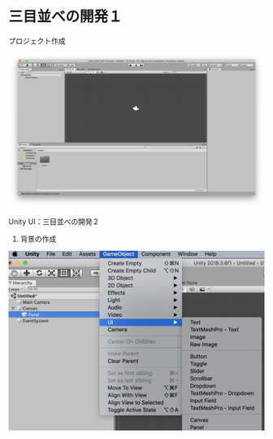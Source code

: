 # 三目並べの開発１

プロジェクト作成

![プロジェクト作成](img/20190418_01.png)

Unity UI：三目並べの開発２

1. 背景の作成

![プロジェクト作成](img/20190419_01.png)
